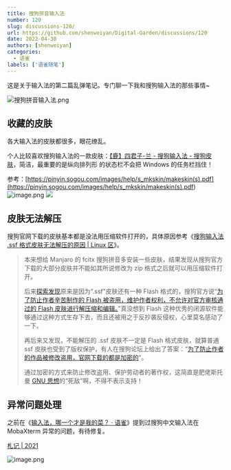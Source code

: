 ```yaml
---
title: 搜狗拼音输入法
number: 120
slug: discussions-120/
url: https://github.com/shenweiyan/Digital-Garden/discussions/120
date: 2022-04-30
authors: [shenweiyan]
categories: 
  - 语雀
labels: ['语雀随笔']
---
```


这是关于输入法的第二篇乱弹笔记。专门聊一下我和搜狗输入法的那些事情~    

<!-- more -->

![搜狗拼音输入法.png](https://shub.weiyan.tech/yuque/elog-notebook-img/FgzbAuzkS4vpjdfgkVnYQOP4eaEe.png)

## 收藏的皮肤

各大输入法的皮肤都很多，眼花缭乱。

个人比较喜欢搜狗输入法的一款皮肤：[【鹿】四君子-兰 - 搜狗输入法 - 搜狗皮肤](https://pinyin.sogou.com/skins/detail/view/info/572400)，简洁，最重要的是纵向排列形 的状态栏不会把 Windows 的任务栏挡住！

参考：[https://pinyin.sogou.com/images/help/s_mkskin/makeskin(s).pdf](<https://pinyin.sogou.com/images/help/s_mkskin/makeskin(s).pdf>)      
![image.png](https://shub.weiyan.tech/yuque/elog-notebook-img/FgRemRjcu9D3Th3yX0WllRBBAv1L.png)
![](https://shub.weiyan.tech/yuque/elog-notebook-img/FiGsKAnk4g1awYIMj6WdVD9eQ4fW.png)

## 皮肤无法解压

搜狗官网下载的皮肤基本都是没法用压缩软件打开的，具体原因参考《[搜狗输入法 .ssf 格式皮肤无法解压的原因 | Linux 区](https://linux.zone/5616/comment-page-1#comment-12770)》。

> 本来想给 Manjaro 的 fcitx 搜狗拼音多安装一些皮肤，结果发现从搜狗官方下载的大部分皮肤并不能如其所说修改为 zip 格式之后就可以用压缩软件打开。
>
> 后来[探索发现](http://pinyin.sogou.com/bbs/forum.php?mod=viewthread&tid=729709&highlight=ssf)原来是因为“.ssf”皮肤还有一种 Flash 格式的，搜狗官方说“[为了防止作者辛苦制作的 Flash 被盗用，维护作者权利，不允许对官方审核通过的 Flash 皮肤进行解压缩和编辑。](https://pinyin.sogou.com/open/faq.php?id=85)”真没想到 Flash 这种优秀的闭源软件能够通过这种方式生存下去，而且还被用之于反抄袭反侵权，心里莫名感动了一下。
>
> 再后来又发现，不能解压的 .ssf 皮肤不一定是 Flash 格式皮肤，就算普通 ssf 皮肤也受到了版权保护，有人在搜狗论坛上给出了答案：“[为了防止作者的作品被修改盗用，官网下载的都是加密的](http://pinyin.sogou.com/bbs/forum.php?mod=viewthread&tid=2712039&extra=page%3D2)”。
>
> 通过加密的方式来防止修改盗用、保护劳动者的著作权，这简直是肥佬斯托曼 [GNU 思想](https://www.linux.zone/archives/6211)的“死敌”啊，不得不表示支持！

## 异常问题处理

之前在《[输入法，哪一个才是我的菜？ · 语雀](https://www.yuque.com/shenweiyan/mind/input)》提到过搜狗中文输入法在 MobaXterm 异常的问题，有待修复。

[札记 | 2021](https://www.yuque.com/shenweiyan/wow/srqyqv?view=doc_embed&inner=comment-21750872)

![image.png](https://shub.weiyan.tech/yuque/elog-notebook-img/FjpghqJs-16Udl2XmpLT87Vs0g0m.png)

<script src="https://giscus.app/client.js"
	data-repo="shenweiyan/Digital-Garden"
	data-repo-id="R_kgDOKgxWlg"
	data-mapping="number"
	data-term="120"
	data-reactions-enabled="1"
	data-emit-metadata="0"
	data-input-position="bottom"
	data-theme="light"
	data-lang="zh-CN"
	crossorigin="anonymous"
	async>
</script>
